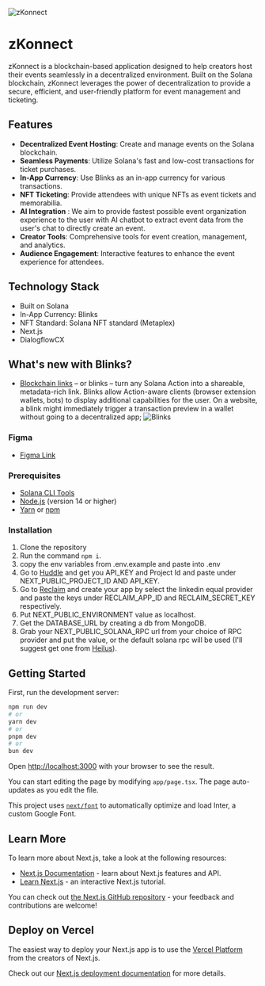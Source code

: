 ![zKonnect](https://github.com/Manice18/zkonnect/assets/94488557/6981b424-41d8-4a82-859c-c3889490ae1e)

# zKonnect

zKonnect is a blockchain-based application designed to help creators host their events seamlessly in a decentralized environment. Built on the Solana blockchain, zKonnect leverages the power of decentralization to provide a secure, efficient, and user-friendly platform for event management and ticketing.

## Features

- **Decentralized Event Hosting**: Create and manage events on the Solana blockchain.
- **Seamless Payments**: Utilize Solana's fast and low-cost transactions for ticket purchases.
- **In-App Currency**: Use Blinks as an in-app currency for various transactions.
- **NFT Ticketing**: Provide attendees with unique NFTs as event tickets and memorabilia.
- **AI Integration** : We aim to provide fastest possible event organization experience to the user with AI chatbot to extract event data from the user's chat to directly create an event.
- **Creator Tools**: Comprehensive tools for event creation, management, and analytics.
- **Audience Engagement**: Interactive features to enhance the event experience for attendees.

## Technology Stack

- Built on Solana
- In-App Currency: Blinks
- NFT Standard: Solana NFT standard (Metaplex)
- Next.js
- DialogflowCX

## What's new with Blinks?

- [Blockchain links](https://solana.com/docs/advanced/actions#blinks) – or blinks – turn any Solana Action into a shareable, metadata-rich link. Blinks allow Action-aware clients (browser extension wallets, bots) to display additional capabilities for the user. On a website, a blink might immediately trigger a transaction preview in a wallet without going to a decentralized app;
  ![Blinks](https://github.com/Manice18/zkonnect/assets/94488557/51382f68-0ec8-47f9-adb3-2c12a2be688a)

### Figma

- [Figma Link](https://www.figma.com/proto/pPGLD4TiGBRdhMnILmF93e/zKonnect?node-id=1-629&t=Nbt3tm2QqEiG1WmA-0&scaling=min-zoom&content-scaling=fixed&page-id=0%3A1)

### Prerequisites

- [Solana CLI Tools](https://docs.solana.com/cli/install-solana-cli-tools)
- [Node.js](https://nodejs.org/) (version 14 or higher)
- [Yarn](https://yarnpkg.com/) or [npm](https://www.npmjs.com/)

### Installation

1. Clone the repository
2. Run the command `npm i`.
3. copy the env variables from .env.example and paste into .env
4. Go to [Huddle](https://docs.huddle01.com/docs/api-keys) and get you API_KEY and Project Id and paste under NEXT_PUBLIC_PROJECT_ID AND API_KEY.
5. Go to [Reclaim](https://dev.reclaimprotocol.org/) and create your app by select the linkedin equal provider and paste the keys under RECLAIM_APP_ID and RECLAIM_SECRET_KEY respectively.
6. Put NEXT_PUBLIC_ENVIRONMENT value as localhost.
7. Get the DATABASE_URL by creating a db from MongoDB.
8. Grab your NEXT_PUBLIC_SOLANA_RPC url from your choice of RPC provider and put the value, or the default solana rpc will be used (I'll suggest get one from [Heilus](https://www.helius.dev/)).

## Getting Started

First, run the development server:

```bash
npm run dev
# or
yarn dev
# or
pnpm dev
# or
bun dev
```

Open [http://localhost:3000](http://localhost:3000) with your browser to see the result.

You can start editing the page by modifying `app/page.tsx`. The page auto-updates as you edit the file.

This project uses [`next/font`](https://nextjs.org/docs/basic-features/font-optimization) to automatically optimize and load Inter, a custom Google Font.

## Learn More

To learn more about Next.js, take a look at the following resources:

- [Next.js Documentation](https://nextjs.org/docs) - learn about Next.js features and API.
- [Learn Next.js](https://nextjs.org/learn) - an interactive Next.js tutorial.

You can check out [the Next.js GitHub repository](https://github.com/vercel/next.js/) - your feedback and contributions are welcome!

## Deploy on Vercel

The easiest way to deploy your Next.js app is to use the [Vercel Platform](https://vercel.com/new?utm_medium=default-template&filter=next.js&utm_source=create-next-app&utm_campaign=create-next-app-readme) from the creators of Next.js.

Check out our [Next.js deployment documentation](https://nextjs.org/docs/deployment) for more details.
